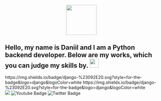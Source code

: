 

<!--
**DanilaMM/DanilaMM** is a ✨ _special_ ✨ repository because its `README.md` (this file) appears on your GitHub profile.

Here are some ideas to get you started:

- 🔭 I’m currently working on ...
- 🌱 I’m currently learning ...
- 👯 I’m looking to collaborate on ...
- 🤔 I’m looking for help with ...
- 💬 Ask me about ...
- 📫 How to reach me: ...
- 😄 Pronouns: ...
- ⚡ Fun fact: ...
-->

<div id="header" align="center">
  <img src="https://media.giphy.com/media/M9gbBd9nbDrOTu1Mqx/giphy.gif" width="100"/>
</div>

<h2>
  Hello, my name is Daniil and I am a Python backend developer. Below are my works, which you can judge my skills by.
  <img src="https://media.giphy.com/media/hvRJCLFzcasrR4ia7z/giphy.gif" width="30px"/>
</h2>
https://img.shields.io/badge/django-%23092E20.svg?style=for-the-badge&logo=django&logoColor=white
https://img.shields.io/badge/django-%23092E20.svg?style=for-the-badge&logo=django&logoColor=white
<div id="badges">
  <img src="https://img.shields.io/badge/django-%23092E20.svg?style=for-the-badge&logo=django&logoColor=white"/>
  <img src="https://img.shields.io/badge/YouTube-red?style=for-the-badge&logo=youtube&logoColor=white" alt="Youtube Badge"/>
  <img src="https://img.shields.io/badge/Twitter-blue?style=for-the-badge&logo=twitter&logoColor=white" alt="Twitter Badge"/>
</div>
